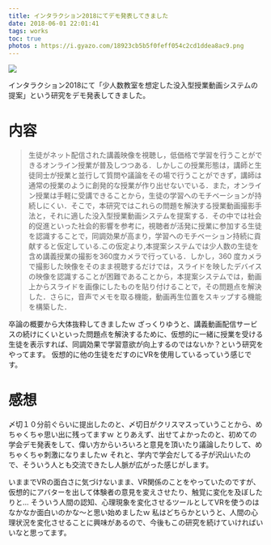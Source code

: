 ```yaml
---
title: インタラクション2018にてデモ発表してきました
date: 2018-06-01 22:01:41
tags: works
toc: true
photos : https://i.gyazo.com/18923cb5b5f0feff054c2cd1ddea8ac9.png
---
```

![](https://i.gyazo.com/8ed3be61b3d914a6495a580e85f8c307.jpg)

インタラクション2018にて「少人数教室を想定した没入型授業動画システムの提案」という研究をデモ発表してきました。

# 内容
> 生徒がネット配信された講義映像を視聴し，低価格で学習を行うことができるオンライン授業が普及しつつある．しかしこの授業形態は，講師と生徒同士が授業と並行して質問や議論をその場で行うことができず，講師は通常の授業のように創発的な授業が作り出せないでいる．また，オンライン授業は手軽に受講できることから，生徒の学習へのモチベーションが持続しにくい．そこで，本研究ではこれらの問題を解決する授業動画撮影手法と，それに適した没入型授業動画システムを提案する．その中では社会的促進といった社会的影響を参考に，視聴者が活発に授業に参加する生徒を認識することで，同調効果が高まり，学習へのモチベーション持続に貢献すると仮定している.この仮定より,本提案システムでは少人数の生徒を含め講義授業の撮影を360度カメラで行っている．しかし，360 度カメラで撮影した映像をそのまま視聴するだけでは，スライドを映したデバイスの映像を認識することが困難であることから，本提案システムでは，動画上からスライドを画像にしたものを貼り付けることで，その問題点を解決した．さらに，音声でメモを取る機能，動画再生位置をスキップする機能を構築した．

卒論の概要から大体抜粋してきましたｗ
ざっくりゆうと、講義動画配信サービスの続けにくいといった問題点を解決するために、仮想的に一緒に授業を受ける生徒を表示すれば、同調効果で学習意欲が向上するのではないか？という研究をやってます。
仮想的に他の生徒をだすのにVRを使用しているっていう感じです。

# 感想

〆切１０分前ぐらいに提出したのと、〆切日がクリスマスっていうことから、めちゃくちゃ思い出に残ってますｗ
とりあえず、出せてよかったのと、初めての学会デモ発表をして、偉い方からいろいろと意見を頂いたり議論したりして、めちゃくちゃ刺激になりましたｗ
それと、学内で学会だしてる子が沢山いたので、そういう人とも交流できたし人脈が広がった感じがします。

いままでVRの面白さに気づけないまま、VR関係のことをやっていたのですが、
仮想的にアバターを出して体験者の意見を変えさせたり、触覚に変化を及ぼしたりと…
そういう人間の認知、心理現象を変化させるツールとしてVRを使うのはなかなか面白いのかな～と思い始めましたｗ
私はどちらかというと、人間の心理状況を変化させることに興味があるので、今後もこの研究を続けていければいいなと思ってます。
